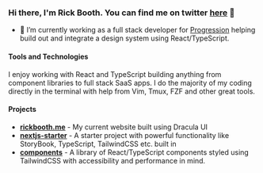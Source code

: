 ### Hi there, I'm Rick Booth. You can find me on twitter [here](https://twitter.com/rixcydev) 👋
- 🌱 I’m currently working as a full stack developer for [Progression](https://progressionapp.com) helping build out and integrate a design system using React/TypeScript.

#### Tools and Technologies

I enjoy working with React and TypeScript building anything from component libraries to full stack SaaS apps. I do the majority of my coding directly in the terminal with help from Vim, Tmux, FZF and other great tools.

#### Projects

- **[rickbooth.me](https://rickbooth.me)** - My current website built using Dracula UI
- **[nextjs-starter](https://github.com/Rixcy/nextjs-starter)** - A starter project with powerful functionality like StoryBook, TypeScript, TailwindCSS etc. built in
- **[components](https://components.rixcy.website)** - A library of React/TypeScript components styled using TailwindCSS with accessibility and performance in mind.

<!--
**Rixcy/rixcy** is a ✨ _special_ ✨ repository because its `README.md` (this file) appears on your GitHub profile.

Here are some ideas to get you started:

- 🔭  I’m currently working on ...
- 🌱  I’m currently learning ...
- 👯  I’m looking to collaborate on ...
- 🤔  I’m looking for help with ...
- 💬  Ask me about ...
- 📫  How to reach me: ...
- 😄  Pronouns: ...
- ⚡  Fun fact: ...
-->
